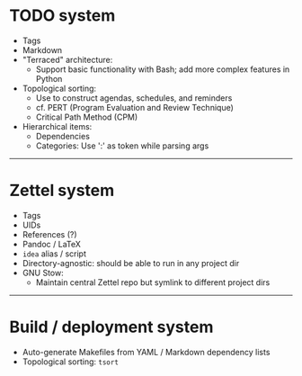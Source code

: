 # TODO system

* Tags
* Markdown
* "Terraced" architecture:
    * Support basic functionality with Bash; add more complex features in Python
* Topological sorting:
    * Use to construct agendas, schedules, and reminders
    * cf. PERT (Program Evaluation and Review Technique)
    * Critical Path Method (CPM)
* Hierarchical items:
    * Dependencies
    * Categories: Use ':' as token while parsing args

---

# Zettel system

* Tags
* UIDs
* References (?)
* Pandoc / LaTeX
* `idea` alias / script
* Directory-agnostic: should be able to run in any project dir
* GNU Stow:
    * Maintain central Zettel repo but symlink to different project dirs

---

# Build / deployment system

* Auto-generate Makefiles from YAML / Markdown dependency lists
* Topological sorting: `tsort`
